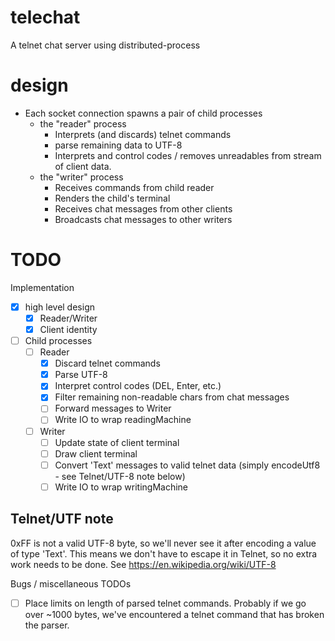 # telechat

A telnet chat server using distributed-process

# design

* Each socket connection spawns a pair of child processes
  * the "reader" process
    - Interprets (and discards) telnet commands
    - parse remaining data to UTF-8
    - Interprets and control codes / removes unreadables from
      stream of client data.
  * the "writer" process 
    - Receives commands from child reader
    - Renders the child's terminal
    - Receives chat messages from other clients
    - Broadcasts chat messages to other writers

# TODO

Implementation

- [x] high level design
  - [x] Reader/Writer
  - [x] Client identity
- [ ] Child processes
  * [ ] Reader
    - [x] Discard telnet commands
    - [x] Parse UTF-8
    - [x] Interpret control codes (DEL, Enter, etc.)
    - [x] Filter remaining non-readable chars from chat messages
    - [ ] Forward messages to Writer
    - [ ] Write IO to wrap readingMachine
  * [ ] Writer
    - [ ] Update state of client terminal
    - [ ] Draw client terminal
    - [ ] Convert 'Text' messages to valid telnet data (simply encodeUtf8 - see
          Telnet/UTF-8 note below)
    - [ ] Write IO to wrap writingMachine

## Telnet/UTF note

0xFF is not a valid UTF-8 byte, so we'll never see it after encoding a value of
type 'Text'. This means we don't have to escape it in Telnet, so no extra work
needs to be done. See https://en.wikipedia.org/wiki/UTF-8

Bugs / miscellaneous TODOs

- [ ] Place limits on length of parsed telnet commands.
      Probably if we go over ~1000 bytes, we've encountered
      a telnet command that has broken the parser.
